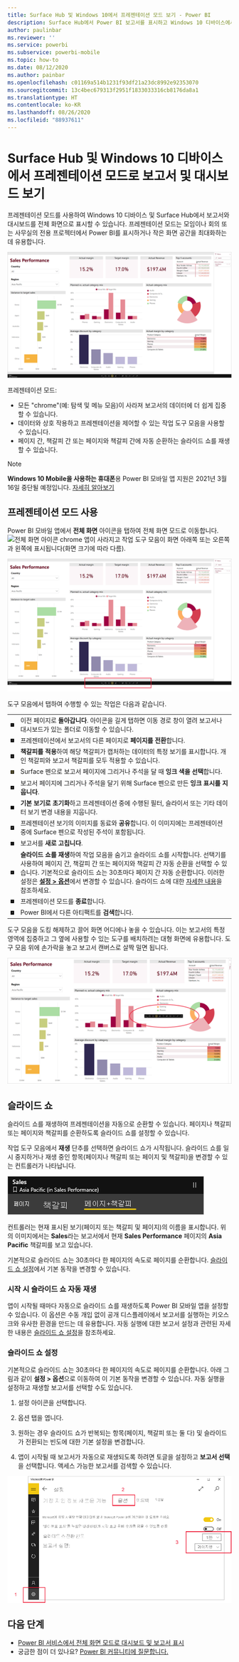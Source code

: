 ```yaml
---
title: Surface Hub 및 Windows 10에서 프레젠테이션 모드 보기 - Power BI
description: Surface Hub에서 Power BI 보고서를 표시하고 Windows 10 디바이스에서 전체 화면 모드로 Power BI 대시보드, 보고서 및 타일을 표시하는 방법을 알아보세요.
author: paulinbar
ms.reviewer: ''
ms.service: powerbi
ms.subservice: powerbi-mobile
ms.topic: how-to
ms.date: 08/12/2020
ms.author: painbar
ms.openlocfilehash: c01169a514b1231f93df21a23dc8992e92353070
ms.sourcegitcommit: 13c4bec679313f2951f1833033316cb8176da8a1
ms.translationtype: HT
ms.contentlocale: ko-KR
ms.lasthandoff: 08/26/2020
ms.locfileid: "88937611"
---
```

# <a name="view-reports-and-dashboards-in-presentation-mode-on-surface-hub-and-windows-10-devices"></a>Surface Hub 및 Windows 10 디바이스에서 프레젠테이션 모드로 보고서 및 대시보드 보기
프레젠테이션 모드를 사용하여 Windows 10 디바이스 및 Surface Hub에서 보고서와 대시보드를 전체 화면으로 표시할 수 있습니다. 프레젠테이션 모드는 모임이나 회의 또는 사무실의 전용 프로젝터에서 Power BI를 표시하거나 작은 화면 공간을 최대화하는 데 유용합니다.

![전체 화면 모드의 보고서](./media/mobile-windows-10-app-presentation-mode/power-bi-presentation-mode-2.png)

프레젠테이션 모드:
* 모든 "chrome"(예: 탐색 및 메뉴 모음)이 사라져 보고서의 데이터에 더 쉽게 집중할 수 있습니다.
* 데이터와 상호 작용하고 프레젠테이션을 제어할 수 있는 작업 도구 모음을 사용할 수 있습니다.
* 페이지 간, 책갈피 간 또는 페이지와 책갈피 간에 자동 순환하는 슬라이드 쇼를 재생할 수 있습니다.

>[!NOTE]
>**Windows 10 Mobile을 사용하는 휴대폰**용 Power BI 모바일 앱 지원은 2021년 3월 16일 중단될 예정입니다. [자세히 알아보기](https://go.microsoft.com/fwlink/?linkid=2121400)

## <a name="use-presentation-mode"></a>프레젠테이션 모드 사용
Power BI 모바일 앱에서 **전체 화면** 아이콘을 탭하여 전체 화면 모드로 이동합니다.
![전체 화면 아이콘](././media/mobile-windows-10-app-presentation-mode/power-bi-full-screen-icon.png) chrome 앱이 사라지고 작업 도구 모음이 화면 아래쪽 또는 오른쪽과 왼쪽에 표시됩니다(화면 크기에 따라 다름).

[![측면 도구 모음이 있는 전체 화면 모드의 보고서](./media/mobile-windows-10-app-presentation-mode/power-bi-presentation-mode-toolbar.png)](./media/mobile-windows-10-app-presentation-mode/power-bi-presentation-mode-toolbar-expanded.png#lightbox)

도구 모음에서 탭하여 수행할 수 있는 작업은 다음과 같습니다.

|||
|-|-|
|![뒤로 아이콘을 탭하여](./media/mobile-windows-10-app-presentation-mode/power-bi-windows-10-presentation-back-icon.png)|이전 페이지로 **돌아갑니다**. 아이콘을 길게 탭하면 이동 경로 창이 열려 보고서나 대시보드가 있는 폴더로 이동할 수 있습니다.|
|![페이지 매김 아이콘](./media/mobile-windows-10-app-presentation-mode/power-bi-windows-10-presentation-pages-icon.png)|프레젠테이션에서 보고서의 다른 페이지로 **페이지를 전환**합니다.|
|![책갈피 아이콘](./media/mobile-windows-10-app-presentation-mode/power-bi-windows-10-presentation-bookmarks-icon.png)|**책갈피를 적용**하여 해당 책갈피가 캡처하는 데이터의 특정 보기를 표시합니다. 개인 책갈피와 보고서 책갈피를 모두 적용할 수 있습니다.|
|![잉크 아이콘](./media/mobile-windows-10-app-presentation-mode/power-bi-windows-10-presentation-ink-icon.png)|Surface 펜으로 보고서 페이지에 그리거나 주석을 달 때 **잉크 색을 선택**합니다.|
|![지우개 아이콘](./media/mobile-windows-10-app-presentation-mode/power-bi-windows-10-presentation-eraser-icon.png)|보고서 페이지에 그리거나 주석을 달기 위해 Surface 펜으로 만든 **잉크 표시를 지웁니다**.          |
|![초기화 아이콘](./media/mobile-windows-10-app-presentation-mode/power-bi-windows-10-presentation-reset-icon.png)|**기본 보기로 초기화**하고 프레젠테이션 중에 수행된 필터, 슬라이서 또는 기타 데이터 보기 변경 내용을 지웁니다.|
|![공유 아이콘](./media/mobile-windows-10-app-presentation-mode/power-bi-windows-10-share-icon.png)|프레젠테이션 보기의 이미지를 동료와 **공유**합니다. 이 이미지에는 프레젠테이션 중에 Surface 펜으로 작성된 주석이 포함됩니다.|
|![새로 고침 아이콘](./media/mobile-windows-10-app-presentation-mode/power-bi-windows-10-presentation-refresh-icon.png)|보고서를 **새로 고칩니다**.|
|![재생 아이콘](./media/mobile-windows-10-app-presentation-mode/power-bi-windows-10-presentation-play-icon.png)|**슬라이드 쇼를 재생**하여 작업 모음을 숨기고 슬라이드 쇼를 시작합니다. 선택기를 사용하여 페이지 간, 책갈피 간 또는 페이지와 책갈피 간 자동 순환을 선택할 수 있습니다. 기본적으로 슬라이드 쇼는 30초마다 페이지 간 자동 순환합니다. 이러한 설정은 [**설정 > 옵션**](#slideshow-settings)에서 변경할 수 있습니다. 슬라이드 쇼에 대한 [자세한 내용](#slideshows)을 참조하세요.|
|![전체 화면 모드 끝내기](./media/mobile-windows-10-app-presentation-mode/power-bi-windows-10-exit-full-screen-icon.png)|프레젠테이션 모드를 **종료**합니다.|
|![검색 아이콘](./media/mobile-windows-10-app-presentation-mode/power-bi-windows-10-presentation-search-icon.png)|Power BI에서 다른 아티팩트를 **검색**합니다.|

도구 모음을 도킹 해제하고 끌어 화면 어디에나 놓을 수 있습니다. 이는 보고서의 특정 영역에 집중하고 그 옆에 사용할 수 있는 도구를 배치하려는 대형 화면에 유용합니다. 도구 모음 위에 손가락을 놓고 보고서 캔버스로 살짝 밀면 됩니다.

[![프레젠테이션 모드의 보고서 및 도킹 해제된 도구 모음](./media/mobile-windows-10-app-presentation-mode/power-bi-windows-10-presentation-drag-toolbar-2.png)](./media/mobile-windows-10-app-presentation-mode/power-bi-windows-10-presentation-drag-toolbar-2-expanded.png#lightbox)

## <a name="slideshows"></a>슬라이드 쇼

슬라이드 쇼를 재생하여 프레젠테이션을 자동으로 순환할 수 있습니다. 페이지나 책갈피 또는 페이지와 책갈피를 순환하도록 슬라이드 쇼를 설정할 수 있습니다.

작업 도구 모음에서 **재생** 단추를 선택하면 슬라이드 쇼가 시작됩니다. 슬라이드 쇼를 일시 중지하거나 재생 중인 항목(페이지나 책갈피 또는 페이지 및 책갈피)을 변경할 수 있는 컨트롤러가 나타납니다.

![슬라이드 쇼 선택기의 스크린샷](././media/mobile-windows-10-app-presentation-mode//power-bi-windows-10-slideshow-selector.png)

 컨트롤러는 현재 표시된 보기(페이지 또는 책갈피 및 페이지)의 이름을 표시합니다. 위의 이미지에서는 **Sales**라는 보고서에서 현재 **Sales Performance** 페이지의 **Asia Pacific** 책갈피를 보고 있습니다.

기본적으로 슬라이드 쇼는 30초마다 한 페이지의 속도로 페이지를 순환합니다. [슬라이드 쇼 설정](#slideshow-settings)에서 기본 동작을 변경할 수 있습니다.


### <a name="auto-play-a-slideshow-on-startup"></a>시작 시 슬라이드 쇼 자동 재생

앱이 시작될 때마다 자동으로 슬라이드 쇼를 재생하도록 Power BI 모바일 앱을 설정할 수 있습니다. 이 옵션은 수동 개입 없이 공개 디스플레이에서 보고서를 실행하는 키오스크와 유사한 환경을 만드는 데 유용합니다. 자동 실행에 대한 보고서 설정과 관련된 자세한 내용은 [슬라이드 쇼 설정](#slideshow-settings)을 참조하세요.

### <a name="slideshow-settings"></a>슬라이드 쇼 설정

기본적으로 슬라이드 쇼는 30초마다 한 페이지의 속도로 페이지를 순환합니다. 아래 그림과 같이 **설정 > 옵션**으로 이동하여 이 기본 동작을 변경할 수 있습니다. 자동 실행을 설정하고 재생할 보고서를 선택할 수도 있습니다.

1. 설정 아이콘을 선택합니다.

1. 옵션 탭을 엽니다.

1. 원하는 경우 슬라이드 쇼가 반복되는 항목(페이지, 책갈피 또는 둘 다) 및 슬라이드가 전환되는 빈도에 대한 기본 설정을 변경합니다.

1. 앱이 시작될 때 보고서가 자동으로 재생되도록 하려면 토글을 설정하고 **보고서 선택**을 선택합니다. 액세스 가능한 보고서를 검색할 수 있습니다.

![슬라이드 쇼 설정 스크린샷](././media/mobile-windows-10-app-presentation-mode//power-bi-windows-10-slideshow-settings.png)

## <a name="next-steps"></a>다음 단계
* [Power BI 서비스에서 전체 화면 모드로 대시보드 및 보고서 표시](../end-user-focus.md)
* 궁금한 점이 더 있나요? [Power BI 커뮤니티에 질문합니다.](https://community.powerbi.com/)